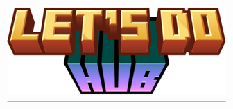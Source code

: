 <p><p align="center"><p align="center">
    <img src="./.github/assets/logo.png?size=150" height="200" />
</p></p> <!-- WHY GITHUB, WHY TWICE!!!-->

---
